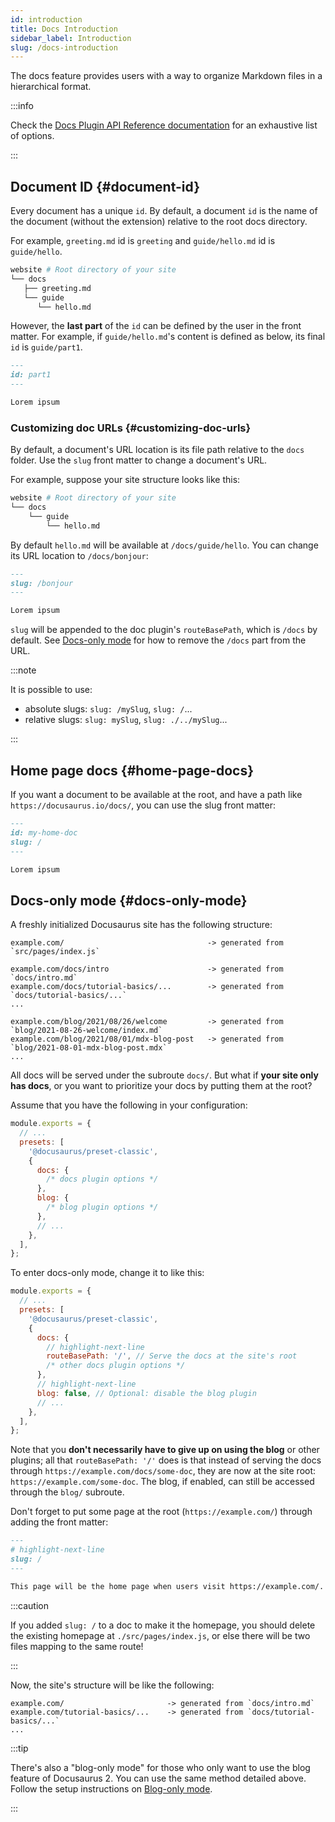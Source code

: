 ```yaml
---
id: introduction
title: Docs Introduction
sidebar_label: Introduction
slug: /docs-introduction
---
```


The docs feature provides users with a way to organize Markdown files in a hierarchical format.

:::info

Check the [Docs Plugin API Reference documentation](./../../api/plugins/plugin-content-docs.md) for an exhaustive list of options.

:::

## Document ID {#document-id}

Every document has a unique `id`. By default, a document `id` is the name of the document (without the extension) relative to the root docs directory.

For example, `greeting.md` id is `greeting` and `guide/hello.md` id is `guide/hello`.

```bash
website # Root directory of your site
└── docs
   ├── greeting.md
   └── guide
      └── hello.md
```

However, the **last part** of the `id` can be defined by the user in the front matter. For example, if `guide/hello.md`'s content is defined as below, its final `id` is `guide/part1`.

```md
---
id: part1
---

Lorem ipsum
```

### Customizing doc URLs {#customizing-doc-urls}

By default, a document's URL location is its file path relative to the `docs` folder. Use the `slug` front matter to change a document's URL.

For example, suppose your site structure looks like this:

```bash
website # Root directory of your site
└── docs
    └── guide
        └── hello.md
```

By default `hello.md` will be available at `/docs/guide/hello`. You can change its URL location to `/docs/bonjour`:

```md
---
slug: /bonjour
---

Lorem ipsum
```

`slug` will be appended to the doc plugin's `routeBasePath`, which is `/docs` by default. See [Docs-only mode](#docs-only-mode) for how to remove the `/docs` part from the URL.

:::note

It is possible to use:

- absolute slugs: `slug: /mySlug`, `slug: /`...
- relative slugs: `slug: mySlug`, `slug: ./../mySlug`...

:::

## Home page docs {#home-page-docs}

If you want a document to be available at the root, and have a path like `https://docusaurus.io/docs/`, you can use the slug front matter:

```md
---
id: my-home-doc
slug: /
---

Lorem ipsum
```

## Docs-only mode {#docs-only-mode}

A freshly initialized Docusaurus site has the following structure:

```
example.com/                                -> generated from `src/pages/index.js`

example.com/docs/intro                      -> generated from `docs/intro.md`
example.com/docs/tutorial-basics/...        -> generated from `docs/tutorial-basics/...`
...

example.com/blog/2021/08/26/welcome         -> generated from `blog/2021-08-26-welcome/index.md`
example.com/blog/2021/08/01/mdx-blog-post   -> generated from `blog/2021-08-01-mdx-blog-post.mdx`
...
```

All docs will be served under the subroute `docs/`. But what if **your site only has docs**, or you want to prioritize your docs by putting them at the root?

Assume that you have the following in your configuration:

```js title="docusaurus.config.js"
module.exports = {
  // ...
  presets: [
    '@docusaurus/preset-classic',
    {
      docs: {
        /* docs plugin options */
      },
      blog: {
        /* blog plugin options */
      },
      // ...
    },
  ],
};
```

To enter docs-only mode, change it to like this:

```js title="docusaurus.config.js"
module.exports = {
  // ...
  presets: [
    '@docusaurus/preset-classic',
    {
      docs: {
        // highlight-next-line
        routeBasePath: '/', // Serve the docs at the site's root
        /* other docs plugin options */
      },
      // highlight-next-line
      blog: false, // Optional: disable the blog plugin
      // ...
    },
  ],
};
```

Note that you **don't necessarily have to give up on using the blog** or other plugins; all that `routeBasePath: '/'` does is that instead of serving the docs through `https://example.com/docs/some-doc`, they are now at the site root: `https://example.com/some-doc`. The blog, if enabled, can still be accessed through the `blog/` subroute.

Don't forget to put some page at the root (`https://example.com/`) through adding the front matter:

```md title="docs/intro.md"
---
# highlight-next-line
slug: /
---

This page will be the home page when users visit https://example.com/.
```

:::caution

If you added `slug: /` to a doc to make it the homepage, you should delete the existing homepage at `./src/pages/index.js`, or else there will be two files mapping to the same route!

:::

Now, the site's structure will be like the following:

```
example.com/                       -> generated from `docs/intro.md`
example.com/tutorial-basics/...    -> generated from `docs/tutorial-basics/...`
...
```

:::tip

There's also a "blog-only mode" for those who only want to use the blog feature of Docusaurus 2. You can use the same method detailed above. Follow the setup instructions on [Blog-only mode](../../blog.mdx#blog-only-mode).

:::
